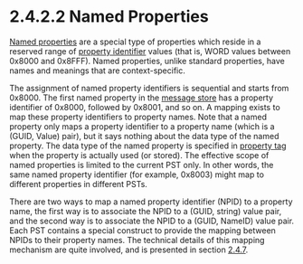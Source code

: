 <html dir="LTR" xmlns:mshelp="http://msdn.microsoft.com/mshelp" xmlns:ddue="http://ddue.schemas.microsoft.com/authoring/2003/5" xmlns:xlink="http://www.w3.org/1999/xlink" xmlns:tool="http://www.microsoft.com/tooltip">
    <head>
        <meta http-equiv="Content-Type" content="text/html; CHARSET=utf-8"></meta>
        <meta name="save" content="history"></meta>
        <title>2.4.2.2 Named Properties</title>
        <xml>
            <mshelp:toctitle title="2.4.2.2 Named Properties"></mshelp:toctitle>
            <mshelp:rltitle title="[MS-PST]: Named Properties"></mshelp:rltitle>
            <mshelp:keyword index="A" term="60003704-dfa6-476f-b782-ce8bb52a2df3"></mshelp:keyword>
            <mshelp:attr name="DCSext.ContentType" value="open specification"></mshelp:attr>
            <mshelp:attr name="AssetID" value="60003704-dfa6-476f-b782-ce8bb52a2df3"></mshelp:attr>
            <mshelp:attr name="TopicType" value="kbRef"></mshelp:attr>
            <mshelp:attr name="DCSext.Title" value="[MS-PST]: Named Properties" />
        </xml>
    </head>
    <body>
        <div id="header">
            <h1 class="heading">2.4.2.2 Named Properties</h1>
        </div>
        <div id="mainSection">
            <div id="mainBody">
                <div id="allHistory" class="saveHistory"></div>
                <div id="sectionSection0" class="section" name="collapseableSection">
                    

<p><a href="08220cc9-69b1-4072-a2e7-2a0ff201d505.htm#gt_e6245def-e67d-4ab2-8c7d-04863b1c1063">Named
properties</a> are a special type of properties which reside in a reserved
range of <a href="08220cc9-69b1-4072-a2e7-2a0ff201d505.htm#gt_382ac1cd-8ff9-493a-bfec-d9ad08955707">property identifier</a>
values (that is, WORD values between 0x8000 and 0x8FFF). Named properties,
unlike standard properties, have names and meanings that are context-specific.</p>

<p>The assignment of named property identifiers is sequential
and starts from 0x8000. The first named property in the <a href="08220cc9-69b1-4072-a2e7-2a0ff201d505.htm#gt_fda94a53-448d-48d5-9991-176c530ff597">message store</a> has a
property identifier of 0x8000, followed by 0x8001, and so on. A mapping exists
to map these property identifiers to property names. Note that a named property
only maps a property identifier to a property name (which is a (GUID, Value)
pair), but it says nothing about the data type of the named property. The data
type of the named property is specified in <a href="08220cc9-69b1-4072-a2e7-2a0ff201d505.htm#gt_550ffe03-4145-49d1-8370-a9906b00452c">property tag</a> when the
property is actually used (or stored). The effective scope of named properties
is limited to the current PST only. In other words, the same named property
identifier (for example, 0x8003) might map to different properties in different
PSTs.</p>

<p>There are two ways to map a named property identifier (NPID)
to a property name, the first way is to associate the NPID to a (GUID, string)
value pair, and the second way is to associate the NPID to a (GUID, NameID)
value pair. Each PST contains a special construct to provide the mapping
between NPIDs to their property names. The technical details of this mapping
mechanism are quite involved, and is presented in section <a href="e17e195d-0454-4b9b-b398-c9127a26a678.htm">2.4.7</a>.</p>
                </div>
            </div>
        </div>
    </body>
</html>